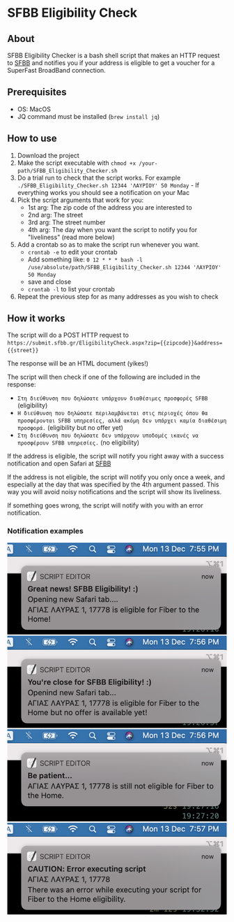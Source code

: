 # SFBB Eligibility Check
## About
SFBB Eligibility Checker is a bash shell script that makes an HTTP request to [SFBB](https://submit.sfbb.gr/EligibilityCheck.aspx) and notifies you if your address is eligible to get a voucher for a SuperFast BroadBand connection.

## Prerequisites
* OS: MacOS
* JQ command must be installed (`brew install jq`)

## How to use
1. Download the project
2. Make the script executable with `chmod +x /your-path/SFBB_Eligibility_Checker.sh`
3. Do a trial run to check that the script works. For example `./SFBB_Eligibility_Checker.sh 12344 'ΛΑΥΡΙΟΥ' 50 Monday` - If everything works you should see a notification on your Mac
4. Pick the script arguments that work for you:
    * 1st arg: The zip code of the address you are interested to
    * 2nd arg: The street
    * 3rd arg: The street number
    * 4th arg: The day when you want the script to notify you for "liveliness" (read more below)
5. Add a crontab so as to make the script run whenever you want.
    * `crontab -e` to edit your crontab
    * Add something like: `0 12 * * * bash -l /use/absolute/path/SFBB_Eligibility_Checker.sh 12344 'ΛΑΥΡΙΟΥ' 50 Monday`
    * save and close
    * `crontab -l` to list your crontab
6. Repeat the previous step for as many addresses as you wish to check

## How it works
The script will do a POST HTTP request to `https://submit.sfbb.gr/EligibilityCheck.aspx?zip={{zipcode}}&address={{street}}`

The response will be an HTML document (yikes!)

The script will then check if one of the following are included in the response:
- `Στη διεύθυνση που δηλώσατε υπάρχουν διαθέσιμες προσφορές SFBB` (eligibility)
- `Η διεύθυνση που δηλώσατε περιλαμβάνεται στις περιοχές όπου θα προσφέρονται SFBB υπηρεσίες, αλλά ακόμη δεν υπάρχει καμία διαθέσιμη προσφορά.` (eligibility but no offer yet)
- `Στη διεύθυνση που δηλώσατε δεν υπάρχουν υποδομές ικανές να προσφέρουν SFBB υπηρεσίες.` (no eligibility)

If the address is eligible, the script will notify you right away with a success notification and open Safari at [SFBB](https://submit.sfbb.gr/EligibilityCheck.aspx)

If the address is not eligible, the script will notify you only once a week, and especially at the day that was specified by the 4th argument passed. This way you will avoid noisy notifications and the script will show its liveliness.

If something goes wrong, the script will notify with you with an error notification.

### Notification examples
![Notification eligibility image](notification_eligible.png)
![Notification eligibility but no offer image](notification_no_offer.png)
![Notification no eligibility image](notification_not_eligible.png)
![Notification error image](notification_error.png)
